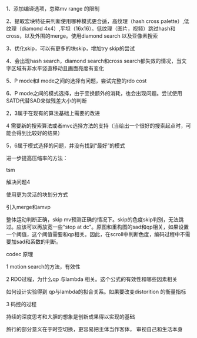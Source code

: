 

1、添加编译选项，忽略mv range 的限制

2、提取宏块特征来判断使用哪种模式更合适，高纹理（hash cross palette）,低纹理（diamond 4x4）,平坦（16x16）。低纹理（图片，视频）跳过hash和cross，以及外围的merge。使用diamond search 以及亚像素搜索

3、优化skip，可以有更多的块skip，增加try skip的尝试

4、会出现hash search，diamond search和cross search都失效的情况，当文字区域有非水平竖直移动且画面亮度有变化

5、P mode和I mode之间的选择有问题，尝试完整的rdo cost

6、P mode之间的模式选择，由于变换额外的消耗，也会出现问题。尝试使用SATD代替SAD来做残差大小的判断



2，3属于在现有的算法基础上需要的改进

4 需要新的搜索算法或者mvc选择方法的支持（当给出一个很好的搜索起点时，可能会得到比较好的结果）

5，6属于模式选择的问题，并没有找到“最好”的模式



进一步提高压缩率的方法：

tsm

解决问题4

使用更为灵活的块划分方式

引入merge和amvp





整体运动判断正确，skip mv预测正确的情况下。skip的色度skip判别，无法跳过。应该可以再放宽一些“stop at dc”。原图和重构图的sad和qp相关，如果设置一个阈值，这个阈值需要和qp相关。因此，在scroll中判断色度，编码过程中不需要加sad和系数的判断。



codec 原理

1 motion search的方法，有效性

2 RDO过程，为什么qp 与lambda 相关。这个公式的有效性和哪些因素相关

如何设计实验得到 qp与lambda的拟合关系。如果要改变distorition 的衡量指标

3 码控的过程



持续的深度思考和大胆的想象是创新成果得以实现的基础

旅行的部分意义在于时空切换，更容易把主体当作客体， 审视自己和生活本身
